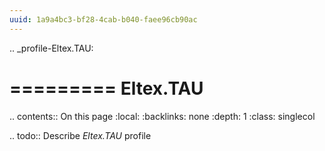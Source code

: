 ```yaml
---
uuid: 1a9a4bc3-bf28-4cab-b040-faee96cb90ac
---
```

.. _profile-Eltex.TAU:

=========
Eltex.TAU
=========

.. contents:: On this page
    :local:
    :backlinks: none
    :depth: 1
    :class: singlecol

.. todo::
    Describe *Eltex.TAU* profile
